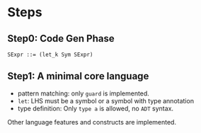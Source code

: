 # Steps

## Step0: Code Gen Phase

```shell script
SExpr ::= (let_k Sym SExpr)
```
  
## Step1: A minimal core language

- pattern matching: only `guard` is implemented.
- `let`: LHS must be a symbol or a symbol with type annotation
- type definition: Only `type a` is allowed, no `ADT` syntax.

Other language features and constructs are implemented.
  

